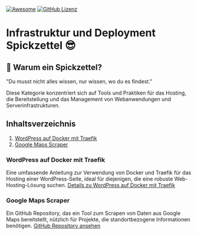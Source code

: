 [![Awesome](https://awesome.re/badge.svg)](https://awesome.re) [![GitHub Lizenz](https://img.shields.io/badge/license-MIT-blue.svg)](https://github.com/LeCoupa/awesome-cheatsheets/blob/master/LICENSE)

# Infrastruktur und Deployment Spickzettel 😎

## 🤔 Warum ein Spickzettel?
"Du musst nicht alles wissen, nur wissen, wo du es findest."

Diese Kategorie konzentriert sich auf Tools und Praktiken für das Hosting, die Bereitstellung und das Management von Webanwendungen und Serverinfrastrukturen.

## Inhaltsverzeichnis
1. [WordPress auf Docker mit Traefik](#wordpress-auf-docker-mit-traefik)
2. [Google Maps Scraper](#google-maps-scraper)

### WordPress auf Docker mit Traefik
Eine umfassende Anleitung zur Verwendung von Docker und Traefik für das Hosting einer WordPress-Seite, ideal für diejenigen, die eine robuste Web-Hosting-Lösung suchen. [Details zu WordPress auf Docker mit Traefik](https://www.smarthomebeginner.com/wordpress-on-docker-traefik/)

### Google Maps Scraper
Ein GitHub Repository, das ein Tool zum Scrapen von Daten aus Google Maps bereitstellt, nützlich für Projekte, die standortbezogene Informationen benötigen. [GitHub Repository ansehen](https://github.com/omkarcloud/google-maps-scraper/tree/master)